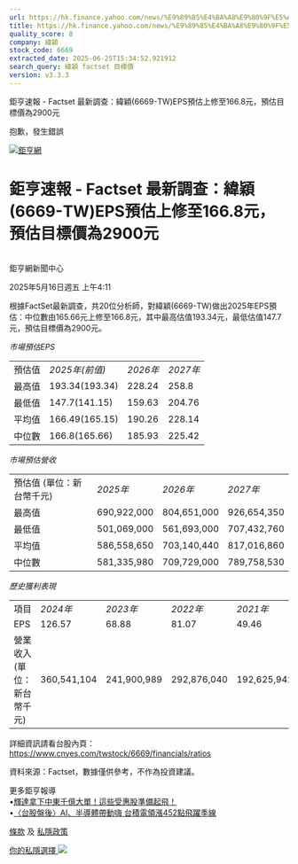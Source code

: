 ```yaml
---
url: https://hk.finance.yahoo.com/news/%E9%89%85%E4%BA%A8%E9%80%9F%E5%A0%B1-factset-%E6%9C%80%E6%96%B0%E8%AA%BF%E6%9F%A5-%E7%B7%AF%E7%A9%8E-6669-081113499.html
title: https://hk.finance.yahoo.com/news/%E9%89%85%E4%BA%A8%E9%80%9F%E5%A0%B1-factset-%E6%9C%80%E6%96%B0%E8
quality_score: 8
company: 緯穎
stock_code: 6669
extracted_date: 2025-06-25T15:34:52.921912
search_query: 緯穎 factset 目標價
version: v3.3.3
---
```


鉅亨速報 - Factset 最新調查：緯穎(6669-TW)EPS預估上修至166.8元，預估目標價為2900元 


抱歉，發生錯誤

 

[![鉅亨網](https://s.yimg.com/ny/api/res/1.2/UM5hrThmhlnSiBO4o4qlLg--/YXBwaWQ9aGlnaGxhbmRlcjt3PTE0NjtoPTQ4O2NmPXdlYnA-/https://s.yimg.com/os/creatr-uploaded-images/2020-01/147c7630-36ab-11ea-ae7c-5ee7a0016555)](http://www.cnyes.com/ "鉅亨網")

# 鉅亨速報 - Factset 最新調查：緯穎(6669-TW)EPS預估上修至166.8元，預估目標價為2900元

![](data:image/gif;base64,R0lGODlhAQABAIAAAAAAAP///ywAAAAAAQABAAACAUwAOw==)

鉅亨網新聞中心

2025年5月16日週五 上午4:11

根據FactSet最新調查，共20位分析師，對緯穎(6669-TW)做出2025年EPS預估：中位數由165.66元上修至166.8元，其中最高估值193.34元，最低估值147.7元，預估目標價為2900元。

*市場預估EPS*

|  |  |  |  |
| --- | --- | --- | --- |
| 預估值 | *2025年(前值)* | *2026年* | *2027年* |
| 最高值 | 193.34(193.34) | 228.24 | 258.8 |
| 最低值 | 147.7(141.15) | 159.63 | 204.76 |
| 平均值 | 166.49(165.15) | 190.26 | 228.14 |
| 中位數 | 166.8(165.66) | 185.93 | 225.42 |

*市場預估營收*

|  |  |  |  |
| --- | --- | --- | --- |
| 預估值 (單位：新台幣千元) | *2025年* | *2026年* | *2027年* |
| 最高值 | 690,922,000 | 804,651,000 | 926,654,350 |
| 最低值 | 501,069,000 | 561,693,000 | 707,432,760 |
| 平均值 | 586,558,650 | 703,140,440 | 817,016,860 |
| 中位數 | 581,335,980 | 709,729,000 | 789,758,530 |

*歷史獲利表現*

|  |  |  |  |  |
| --- | --- | --- | --- | --- |
| 項目 | *2024年* | *2023年* | *2022年* | *2021年* |
| EPS | 126.57 | 68.88 | 81.07 | 49.46 |
| 營業收入 (單位：新台幣千元) | 360,541,104 | 241,900,989 | 292,876,040 | 192,625,942 |

詳細資訊請看台股內頁：  
<https://www.cnyes.com/twstock/6669/financials/ratios>

資料來源：Factset，數據僅供參考，不作為投資建議。

更多鉅亨報導  
•[輝達拿下中東千億大單！這些受惠股準備起飛！](https://news.cnyes.com/news/id/5980276?utm_source=yahoo&utm_medium=RSS&utm_campaign=relate)  
•[〈台股盤後〉AI、半導體帶動嗨 台積電領漲452點飛躍季線](https://news.cnyes.com/news/id/5979135?utm_source=yahoo&utm_medium=RSS&utm_campaign=relate)

[條款](https://guce.yahoo.com/terms?locale=zh-Hant-HK)  及 [私隱政策](https://guce.yahoo.com/privacy-policy?locale=zh-Hant-HK)

[你的私隱選擇 ![](https://s.yimg.com/dv/static/siteApp/img/privacy-choice-control.png)](https://guce.yahoo.com/state-controls?locale=zh-Hant-HK&state=VA)